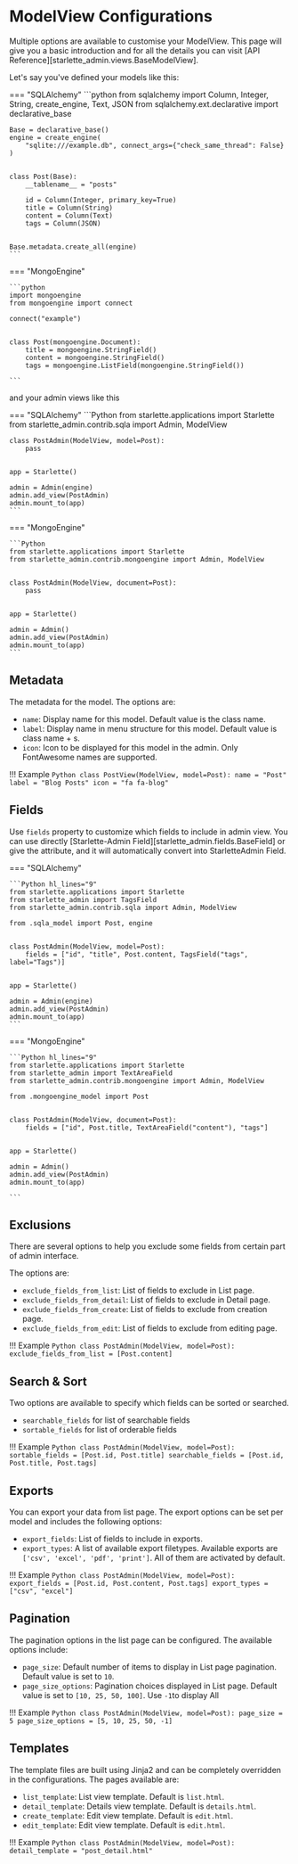 # ModelView Configurations

Multiple options are available to customise your ModelView. This page will give you a basic introduction and for all the
details you can visit [API Reference][starlette_admin.views.BaseModelView].

Let's say you've defined your models like this:

=== "SQLAlchemy"
    ```python
    from sqlalchemy import Column, Integer, String, create_engine, Text, JSON
    from sqlalchemy.ext.declarative import declarative_base
    
    Base = declarative_base()
    engine = create_engine(
        "sqlite:///example.db", connect_args={"check_same_thread": False}
    )
    
    
    class Post(Base):
        __tablename__ = "posts"
    
        id = Column(Integer, primary_key=True)
        title = Column(String)
        content = Column(Text)
        tags = Column(JSON)
    
    
    Base.metadata.create_all(engine)
    ```
=== "MongoEngine"

    ```python
    import mongoengine
    from mongoengine import connect
    
    connect("example")
    
    
    class Post(mongoengine.Document):
        title = mongoengine.StringField()
        content = mongoengine.StringField()
        tags = mongoengine.ListField(mongoengine.StringField())

    ```
and your admin views like this

=== "SQLAlchemy"
    ```Python
    from starlette.applications import Starlette
    from starlette_admin.contrib.sqla import Admin, ModelView
    
    
    class PostAdmin(ModelView, model=Post):
        pass
    
    
    app = Starlette()
    
    admin = Admin(engine)
    admin.add_view(PostAdmin)
    admin.mount_to(app)
    ```
=== "MongoEngine"

    ```Python
    from starlette.applications import Starlette
    from starlette_admin.contrib.mongoengine import Admin, ModelView
    
    
    class PostAdmin(ModelView, document=Post):
        pass
    
    
    app = Starlette()
    
    admin = Admin()
    admin.add_view(PostAdmin)
    admin.mount_to(app)
    ```
## Metadata

The metadata for the model. The options are:

* `name`: Display name for this model. Default value is the class name.
* `label`: Display name in menu structure for this model. Default value is class name + s.
* `icon`: Icon to be displayed for this model in the admin. Only FontAwesome names are supported.

!!! Example
    ```Python
    class PostView(ModelView, model=Post):
        name = "Post"
        label = "Blog Posts"
        icon = "fa fa-blog"
    ```
## Fields

Use `fields` property to customize which fields to include in admin view. You can use directly [Starlette-Admin Field][starlette_admin.fields.BaseField]
or give the attribute, and it will automatically convert into StarletteAdmin Field.

=== "SQLAlchemy"

    ```Python hl_lines="9"
    from starlette.applications import Starlette
    from starlette_admin import TagsField
    from starlette_admin.contrib.sqla import Admin, ModelView
    
    from .sqla_model import Post, engine
    
    
    class PostAdmin(ModelView, model=Post):
        fields = ["id", "title", Post.content, TagsField("tags", label="Tags")]
    
    
    app = Starlette()
    
    admin = Admin(engine)
    admin.add_view(PostAdmin)
    admin.mount_to(app)
    ```

=== "MongoEngine"

    ```Python hl_lines="9"
    from starlette.applications import Starlette
    from starlette_admin import TextAreaField
    from starlette_admin.contrib.mongoengine import Admin, ModelView
    
    from .mongoengine_model import Post
    
    
    class PostAdmin(ModelView, document=Post):
        fields = ["id", Post.title, TextAreaField("content"), "tags"]
    
    
    app = Starlette()
    
    admin = Admin()
    admin.add_view(PostAdmin)
    admin.mount_to(app)

    ```


## Exclusions

There are several options to help you exclude some fields from certain part of admin interface.

The options are:

* `exclude_fields_from_list`: List of fields to exclude in List page.
* `exclude_fields_from_detail`: List of fields to exclude in Detail page.
* `exclude_fields_from_create`: List of fields to exclude from creation page.
* `exclude_fields_from_edit`: List of fields to exclude from editing page.

!!! Example
    ```Python
    class PostAdmin(ModelView, model=Post):
        exclude_fields_from_list = [Post.content]
    ```

## Search & Sort

Two options are available to specify which fields can be sorted or searched.

* `searchable_fields` for list of searchable fields
* `sortable_fields` for list of orderable fields

!!! Example
    ```Python
    class PostAdmin(ModelView, model=Post):
        sortable_fields = [Post.id, Post.title]
        searchable_fields = [Post.id, Post.title, Post.tags]
    ```

## Exports

You can export your data from list page. The export options can be set per model and includes the following options:

* `export_fields`:  List of fields to include in exports.
* `export_types`: A list of available export filetypes. Available 
exports are `['csv', 'excel', 'pdf', 'print']`. All of them are activated by default.

!!! Example
    ```Python
    class PostAdmin(ModelView, model=Post):
        export_fields = [Post.id, Post.content, Post.tags]
        export_types = ["csv", "excel"]
    ```

## Pagination

The pagination options in the list page can be configured. The available options include:

* `page_size`: Default number of items to display in List page pagination.
            Default value is set to `10`.
* `page_size_options`: Pagination choices displayed in List page.  Default value is set to `[10, 25, 50, 100]`. 
     Use `-1`to display All


!!! Example
    ```Python
    class PostAdmin(ModelView, model=Post):
        page_size = 5
        page_size_options = [5, 10, 25, 50, -1]
    ```

## Templates
The template files are built using Jinja2 and can be completely overridden in the configurations. The pages available are:

* `list_template`: List view template. Default is `list.html`.
* `detail_template`: Details view template. Default is `details.html`.
* `create_template`: Edit view template. Default is `edit.html`.
* `edit_template`: Edit view template. Default is `edit.html`.

!!! Example
    ```Python
    class PostAdmin(ModelView, model=Post):
        detail_template = "post_detail.html"
    ```